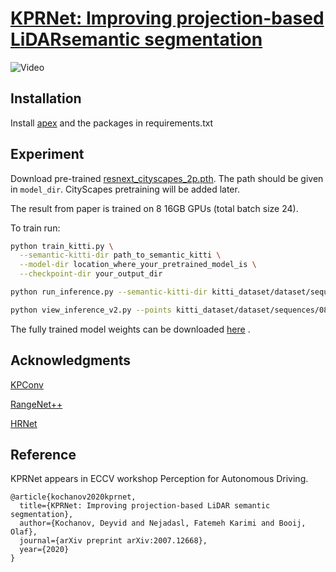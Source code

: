 # [KPRNet: Improving projection-based LiDARsemantic segmentation](https://arxiv.org/pdf/2007.12668.pdf)

![Video](kprnet.gif)

## Installation

Install [apex](https://github.com/NVIDIA/apex) and the packages in requirements.txt

## Experiment 

Download pre-trained [resnext_cityscapes_2p.pth](https://drive.google.com/file/d/1aioKjoxcrfqUtkWQgbo64w8YoLcVAW2Z/view?usp=sharing). The path should be given in `model_dir`.  CityScapes pretraining will be added later.

The result from paper is trained on 8 16GB GPUs (total batch size 24).

To train run:

```bash
python train_kitti.py \
  --semantic-kitti-dir path_to_semantic_kitti \
  --model-dir location_where_your_pretrained_model_is \
  --checkpoint-dir your_output_dir
```

```bash
python run_inference.py --semantic-kitti-dir kitti_dataset/dataset/sequences --output-path pred_stuff  --checkpoint-path pretrained_total_model/kpr_trained.pth
```

```bash
python view_inference_v2.py --points kitti_dataset/dataset/sequences/08/velodyne --labels kitti_dataset/dataset/sequences/08/labels --predictions pred_stuff/sequences/08/predictions --results results
```

The fully trained model weights can be downloaded [here](https://drive.google.com/file/d/11mUMdFPNT-05lC54Ru_2OwdwqTPV4jrW/view?usp=sharing) .

## Acknowledgments
[KPConv](https://github.com/HuguesTHOMAS/KPConv-PyTorch) 

[RangeNet++](https://github.com/PRBonn/lidar-bonnetal) 

[HRNet](https://github.com/HRNet)

## Reference

KPRNet appears in ECCV workshop Perception for Autonomous Driving.

```
@article{kochanov2020kprnet,
  title={KPRNet: Improving projection-based LiDAR semantic segmentation},
  author={Kochanov, Deyvid and Nejadasl, Fatemeh Karimi and Booij, Olaf},
  journal={arXiv preprint arXiv:2007.12668},
  year={2020}
}
```
